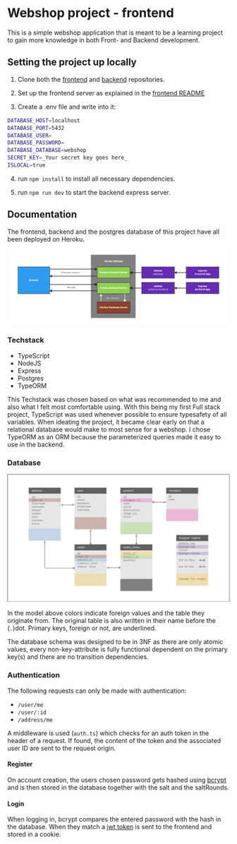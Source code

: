 # Webshop project - frontend

This is a simple webshop application that is meant to be a learning project to gain more knowledge in both Front- and Backend development.

## Setting the project up locally

1. Clone both the [frontend](https://github.com/niklas-jacobsen/webshop) and [backend](https://github.com/niklas-jacobsen/webshop-backend) repositories.
2. Set up the frontend server as explained in the [frontend README](https://github.com/niklas-jacobsen/webshop/blob/main/README.md)

3. Create a .env file and write into it:

```sh
DATABASE_HOST=localhost
DATABASE_PORT=5432
DATABASE_USER=
DATABASE_PASSWORD=
DATABASE_DATABASE=webshop
SECRET_KEY=_Your secret key goes here_
ISLOCAL=true
```

4. run `npm install` to install all necessary dependencies.

5. run `npm run dev` to start the backend express server.

## Documentation

The frontend, backend and the postgres database of this project have all been deployed on Heroku.

![Webflow Diagram](./docs/webflow_diagram.png)

### Techstack

- TypeScript
- NodeJS
- Express
- Postgres
- TypeORM

This Techstack was chosen based on what was recommended to me and also what I felt most comfortable using.
With this being my first Full stack project, TypeScript was used whenever possible to ensure typesafety of all variables.
When ideating the project, it became clear early on that a relational database would make to most sense for a webshop.
I chose TypeORM as an ORM because the parameterized queries made it easy to use in the backend.

### Database

![Database ER model](./docs/database_er_model.png)

In the model above colors indicate foreign values and the table they originate from. The original table is also written in their name before the (`.`)dot. Primary keys, foreign or not, are underlined.

The database schema was designed to be in 3NF as there are only atomic values, every non-key-attribute is fully functional dependent on the primary key(s) and there are no transition dependencies.

### Authentication

The following requests can only be made with authentication:

- `/user/me`
- `/user/:id`
- `/address/me`

A middleware is used (`auth.ts`) which checks for an auth token in the header of a request. If found, the content of the token and the associated user ID are sent to the request origin.

#### Register

On account creation, the users chosen password gets hashed using [bcrypt](https://www.npmjs.com/package/bcrypt) and is then stored in the database together with the salt and the saltRounds.

#### Login

When logging in, bcrypt compares the entered password with the hash in the database. When they match a [jwt token](https://www.npmjs.com/package/jsonwebtoken) is sent to the frontend and stored in a cookie.
